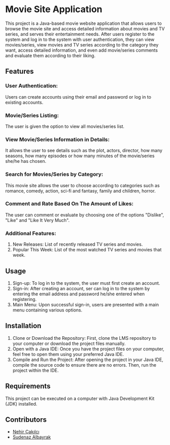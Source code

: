 # Movie Site Application

This project is a Java-based movie website application that allows users to browse the movie site and access detailed information about movies and TV series, and serves their entertainment needs. After users register to the system and log in to the system with user authentication, they can view movies/series, view movies and TV series according to the category they want, access detailed information, and even add movie/series comments and evaluate them according to their liking.

## Features

### User Authentication:
Users can create accounts using their email and password or log in to existing accounts.
### Movie/Series Listing:
The user is given the option to view all movies/series list.
### View Movie/Series Information in Details:
It allows the user to see details such as the plot, actors, director, how many seasons, how many episodes or how many minutes of the movie/series she/he has chosen.
### Search for Movies/Series by Category: 
This movie site allows the user to choose according to categories such as romance, comedy, action, sci-fi and fantasy, family and children, horror.
### Comment and Rate Based On The Amount of Likes:
The user can comment or evaluate by choosing one of the options "Dislike", "Like" and "Like It Very Much".
### Additional Features: 
1. New Releases: List of recently released TV series and movies.
2. Popular This Week: List of the most watched TV series and movies that week.

## Usage
1. Sign-up:
   To log in to the system, the user must first create an account.
2. Sign-in:
   After creating an account, ser can log in to the system by entering the email address and password he/she entered when registering.
3. Main Menu:
   Upon successful sign-in, users are presented with a main menu containing various options.

## Installation
  1. Clone or Download the Repository: First, clone the LMS repository to your computer or download the project files manually.
  2. Open with a Java IDE: Once you have the project files on your computer, feel free to open them using your preferred Java IDE.
  3. Compile and Run the Project: After opening the project in your Java IDE, compile the source code to ensure there are no errors. Then, run the project within the IDE.

## Requirements
This project can be executed on a computer with Java Development Kit (JDK) installed.

## Contributors
- [Nehir Çakılcı](https://github.com/Nehir0109)
- [Sudenaz Albayrak](https://github.com/sudenazz7)



